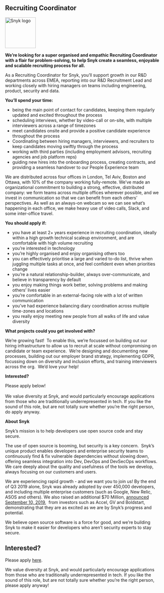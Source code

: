 Recruiting Coordinator
---

<img src="https://res.cloudinary.com/snyk/image/upload/v1537345894/press-kit/brand/logo-black.png" width="100" alt="Snyk logo" />

<p><strong>We’re looking for a super organised and empathic Recruiting Coordinator with a flair for problem-solving, to help Snyk create a seamless, enjoyable and scalable recruiting process for all.  </strong></p>
<p><span style="font-weight: 400;">As a Recruiting Coordinator for Snyk, you’ll support growth in our R&amp;D departments across EMEA, reporting into our R&amp;D Recruitment Lead and working closely with hiring managers on teams including engineering, product, security and data.  </span></p>
<p><strong>You’ll spend your time:</strong></p>
<ul>
<li style="font-weight: 400;"><span style="font-weight: 400;">being the main point of contact for candidates, keeping them regularly updated and excited throughout the process</span></li>
<li style="font-weight: 400;"><span style="font-weight: 400;">scheduling interviews, whether by video-call or on-site, with multiple interviewers across a range of timezones</span></li>
<li style="font-weight: 400;"><span style="font-weight: 400;">meet candidates onsite and provide a positive candidate experience throughout the process</span></li>
<li style="font-weight: 400;"><span style="font-weight: 400;">Coordinating between hiring managers, interviewers, and recruiters to keep candidates moving swiftly through the process</span></li>
<li style="font-weight: 400;"><span style="font-weight: 400;">working with third parties (including employment advisors, recruiting agencies and job platform reps)</span></li>
<li style="font-weight: 400;"><span style="font-weight: 400;">guiding new hires into the onboarding process, creating contracts, and providing a seamless handover to our People Experience team</span></li>
</ul>
<p><span style="font-weight: 400;">We are distributed across four offices in London, Tel Aviv, Boston and Ottawa, with 10% of the company working fully-remote. We’ve made an organizational commitment to building a strong, effective, distributed company: we form teams across multiple offices wherever possible, and we invest in communication so that we can benefit from each others’ perspectives. As well as an always-on webcam so we can see what’s happening in each office, we make heavy use of video calls, Slack, and some inter-office travel.</span></p>
<p><strong>You should apply if:</strong></p>
<ul>
<li style="font-weight: 400;"><span style="font-weight: 400;">you have at least 2+ years experience in recruiting coordination, ideally within a high growth technical scaleup environment, and are comfortable with high volume recruiting </span></li>
<li style="font-weight: 400;"><span style="font-weight: 400;">you’re interested in technology </span></li>
<li style="font-weight: 400;"><span style="font-weight: 400;">you’re highly organised and enjoy organising others too</span></li>
<li style="font-weight: 400;"><span style="font-weight: 400;">you can effectively prioritise a large and varied to-do list, thrive when juggling multiple tasks at once, and feel confident even when priorities change</span></li>
<li style="font-weight: 400;"><span style="font-weight: 400;">you’re a natural relationship-builder, always over-communicate, and believe in transparency by default</span></li>
<li style="font-weight: 400;"><span style="font-weight: 400;">you enjoy making things work better, solving problems and making others’ lives easier</span></li>
<li style="font-weight: 400;"><span style="font-weight: 400;">you’re comfortable in an external-facing role with a lot of written communication</span></li>
<li style="font-weight: 400;"><span style="font-weight: 400;">you’ve had experience balancing diary coordination across multiple time-zones and locations</span></li>
<li style="font-weight: 400;"><span style="font-weight: 400;">you really enjoy meeting new people from all walks of life and value diversity</span></li>
</ul>
<p><strong>What projects could you get involved with?</strong></p>
<p><span style="font-weight: 400;">We’re growing fast!  To enable this, we’re focussed on building out our hiring infrastructure to allow us to recruit at scale without compromising on candidate or team experience.  We’re designing and documenting new processes, building out our employer brand strategy, implementing GDPR, focussing down on diversity and inclusion efforts, and training interviewers across the org.  We’d love your help!</span></p>
<p><strong>I</strong><strong>nterested?</strong></p>
<p><span style="font-weight: 400;">Please apply below!</span><span style="font-weight: 400;"><br></span><span style="font-weight: 400;"><br></span><span style="font-weight: 400;">We value diversity at Snyk, and would particularly encourage applications from those who are traditionally underrepresented in tech. If you like the sound of this role, but are not totally sure whether you’re the right person, do apply anyway.</span></p>
<p><strong>About Snyk</strong></p>
<p><span style="font-weight: 400;">Snyk’s mission is to help developers use open source code and stay secure. </span></p>
<p><span style="font-weight: 400;">The use of open source is booming, but security is a key concern.  Snyk’s unique product enables developers and enterprise security teams to continuously find &amp; fix vulnerable dependencies without slowing down, offering seamless integration into Dev, DevOps and DevSecOps workflows. We care deeply about the quality and usefulness of the tools we develop, always focusing on our customers and users. </span></p>
<p><span style="font-weight: 400;">We are experiencing rapid growth - and we want you to join us! By the end of Q3 2019 alone, Snyk was already adopted by over 450,000 developers, and including multiple enterprise customers (such as Google, New Relic, ASOS and others). We also raised an additional $70 Million, </span><a href="https://en.globes.co.il/en/article-open-source-security-platform-snyk-raises-70m-1001300189"><span style="font-weight: 400;">announced September 10, 2019</span></a><span style="font-weight: 400;">,  from investors such as Accel, GV and Boldstart, demonstrating that they are as excited as we are by Snyk’s progress and potential.</span></p>
<p><span style="font-weight: 400;">We believe open source software is a force for good, and we’re building Snyk to make it easier for developers who aren’t security experts to stay secure.</span></p>

Interested?
---

Please apply [here](https://boards.greenhouse.io/snyk/jobs/4575815002#app).

We value diversity at Snyk, and would particularly encourage applications from those who are traditionally underrepresented in tech.
If you like the sound of this role, but are not totally sure whether you’re the right person, please apply anyway!

